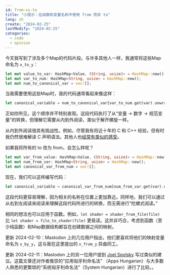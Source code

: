 ```yaml
---
id: from-vs-to
title: "小提示：在函数和变量名称中使用 from 而非 to"
lang: zh
create: "2024-02-25"
lastModify: "2024-02-25"
categories:
  - code
  - opinion
---
```


今天我写到了涉及多个Map的代码片段。与许多其他人一样，我通常将这些Map命名为 `x_to_y`：

```rust
let mut value_to_var: HashMap<Value, (String, usize)> = HashMap::new();
let mut var_to_num: HashMap<String, usize> = HashMap::new();
let mut num_to_canonical_var = vec![];
```

当我需要使用这些Map时，我的代码通常看起来像这样：

```rust
let canonical_variable = num_to_canonical_var[var_to_num.get(var).unwrap()];
```
正如你所见，这个顺序并不特别直观。这段代码执行了从“变量 -> 数字 -> 规范变量”的转换，但理解它需要从内到外阅读，类似于解开螺旋一样。

从内到外阅读很具有挑战性。例如，尽管我有将近十年的 C 和 C++ 经验，但有时我仍然很难解读 C 声明语法。其他人也[经常有类似的感受](https://fuckingfunctionpointers.com/)。

如果我将所有的 to 改为 from，会怎么样呢？

```rust
let mut var_from_value: HashMap<Value, (String, usize)> = HashMap::new();
let mut num_from_var: HashMap<String, usize> = HashMap::new();
let mut canonical_var_from_num = vec![];
```

现在，我们可以这样编写代码：

```rust
let canonical_variable = canonical_var_from_num[num_from_var.get(var).unwrap()];
```

这段代码更容易理解，因为相关的名称在位置上更加靠近。同样地，我们可以通过从右到左阅读来阅读来理解这段代码所进行的转换，而无需进行“陀螺式阅读。”

相同的想法也可以应用于函数。例如，`let shader = shader_from_file(file)` 比 `let shader = file_to_shader(file)` 更易读。这并非巧合，考虑到函数（至少纯函数）和Map数据结构都旨在创建数据之间的映射。

更新 2024-02-10：Mastodon 上的几位用户指出，他们更喜欢将他们的映射变量命名为 `x_by_y`，这与我在这里提出的 `x_from_y` 异曲同工。

更新 2024-02-11：Mastodon 上的另一位用户提到 [Joel Spolsky](https://www.joelonsoftware.com/2005/05/11/making-wrong-code-look-wrong/) 写过类似的建议。这篇文章还对作者推崇的“应用匈牙利命名法” （Apps Hungarian）与大多数人熟悉的更繁琐的“系统匈牙利命名法”（System Hungarian）进行了比较。。
